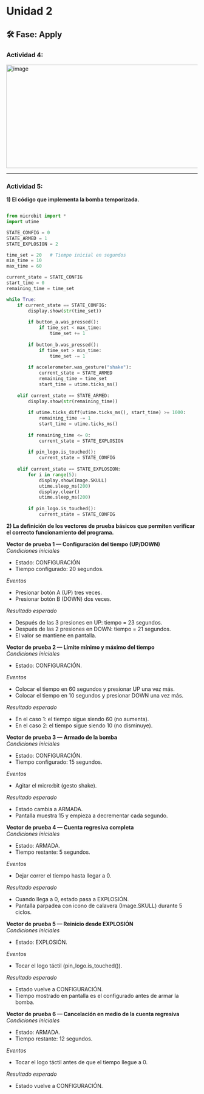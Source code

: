 # Unidad 2


## 🛠 Fase: Apply

### Actividad 4:  
<img width="540" height="272" alt="image" src="https://github.com/user-attachments/assets/8711c931-4007-4848-98fc-b79a98c75d73" />

_____________________________________________________________________

### Actividad 5:  

__1) El código que implementa la bomba temporizada.__  

```py

from microbit import *
import utime

STATE_CONFIG = 0
STATE_ARMED = 1
STATE_EXPLOSION = 2

time_set = 20   # Tiempo inicial en segundos
min_time = 10
max_time = 60

current_state = STATE_CONFIG
start_time = 0
remaining_time = time_set

while True:
    if current_state == STATE_CONFIG:
        display.show(str(time_set))
        
        if button_a.was_pressed():
            if time_set < max_time:
                time_set += 1
        
        if button_b.was_pressed():
            if time_set > min_time:
                time_set -= 1
        
        if accelerometer.was_gesture("shake"):
            current_state = STATE_ARMED
            remaining_time = time_set
            start_time = utime.ticks_ms()
    
    elif current_state == STATE_ARMED:
        display.show(str(remaining_time))
        
        if utime.ticks_diff(utime.ticks_ms(), start_time) >= 1000:
            remaining_time -= 1
            start_time = utime.ticks_ms()
        
        if remaining_time <= 0:
            current_state = STATE_EXPLOSION
        
        if pin_logo.is_touched():
            current_state = STATE_CONFIG
    
    elif current_state == STATE_EXPLOSION:
        for i in range(5):
            display.show(Image.SKULL)
            utime.sleep_ms(200)
            display.clear()
            utime.sleep_ms(200)
        
        if pin_logo.is_touched():
            current_state = STATE_CONFIG
```

__2) La definición de los vectores de prueba básicos que permiten verificar el correcto funcionamiento del programa.__  

__Vector de prueba 1 — Configuración del tiempo (UP/DOWN)__  
*Condiciones iniciales*  
- Estado: CONFIGURACIÓN  
- Tiempo configurado: 20 segundos.  

*Eventos*  
- Presionar botón A (UP) tres veces.  
- Presionar botón B (DOWN) dos veces.  

*Resultado esperado*  
- Después de las 3 presiones en UP: tiempo = 23 segundos.  
- Después de las 2 presiones en DOWN: tiempo = 21 segundos.  
- El valor se mantiene en pantalla.  


__Vector de prueba 2 — Límite mínimo y máximo del tiempo__   
*Condiciones iniciales*  
- Estado: CONFIGURACIÓN.  

*Eventos*  
- Colocar el tiempo en 60 segundos y presionar UP una vez más.  
- Colocar el tiempo en 10 segundos y presionar DOWN una vez más.  

*Resultado esperado*  
- En el caso 1: el tiempo sigue siendo 60 (no aumenta).  
- En el caso 2: el tiempo sigue siendo 10 (no disminuye).  


__Vector de prueba 3 — Armado de la bomba__   
*Condiciones iniciales*  
- Estado: CONFIGURACIÓN.  
- Tiempo configurado: 15 segundos.  

*Eventos*  
- Agitar el micro:bit (gesto shake).  

*Resultado esperado*  
- Estado cambia a ARMADA.  
- Pantalla muestra 15 y empieza a decrementar cada segundo.  


__Vector de prueba 4 — Cuenta regresiva completa__  
*Condiciones iniciales*  
- Estado: ARMADA.  
- Tiempo restante: 5 segundos.  

*Eventos*  
- Dejar correr el tiempo hasta llegar a 0.  

*Resultado esperado*  
- Cuando llega a 0, estado pasa a EXPLOSIÓN.  
- Pantalla parpadea con icono de calavera (Image.SKULL) durante 5 ciclos.  


__Vector de prueba 5 — Reinicio desde EXPLOSIÓN__  
*Condiciones iniciales*  
- Estado: EXPLOSIÓN.  

*Eventos*  
- Tocar el logo táctil (pin_logo.is_touched()).  

*Resultado esperado*  
- Estado vuelve a CONFIGURACIÓN.  
- Tiempo mostrado en pantalla es el configurado antes de armar la bomba.  


__Vector de prueba 6 — Cancelación en medio de la cuenta regresiva__  
*Condiciones iniciales*  
- Estado: ARMADA.  
- Tiempo restante: 12 segundos.  

*Eventos*  
- Tocar el logo táctil antes de que el tiempo llegue a 0.  

*Resultado esperado*  
- Estado vuelve a CONFIGURACIÓN.  


